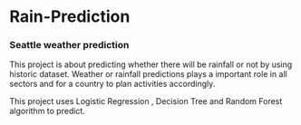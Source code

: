# Rain-Prediction

### Seattle weather prediction
This project is about predicting whether there will be rainfall or not by using historic dataset.
Weather or rainfall predictions plays a important role in all sectors and for a country to plan activities accordingly.

This project uses Logistic Regression , Decision Tree and Random Forest algorithm to predict.
